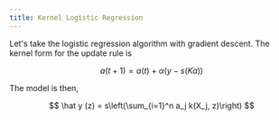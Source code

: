 ```yaml
---
title: Kernel Logistic Regression
---
```


Let's take the logistic regression algorithm with gradient descent. The kernel form for the update rule is

$$
a(t + 1) = a(t) + \alpha (y-s(Ka))
$$

The model is then,

$$
\hat y (z) = s\left(\sum_{i=1}^n a_j k(X_j, z)\right)
$$